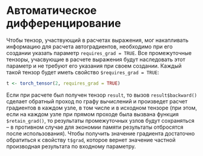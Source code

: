 # Автоматическое дифференцирование
Чтобы тензор, участвующий в расчетах выражения, мог накапливать информацию для расчета автоградиентов, необходимо при его создании указать параметр `requires_grad = TRUE`. Все промежуточные тензоры, учасвующие в расчете выражения будут наследовать этот параметр и не требуют его указания при своем создании. Каждый такой тензор будет иметь свойство `$requires_grad = TRUE`:
```r
t <- torch_tensor(2, requires_grad = TRUE)
```
Если при расчете был получен тензор `result`, то вызов `result$backward()` сделает обратный проход по графу вычислений и произведет расчет градиентов в каждом узле, в том числе и в исходном тензоре (при этом, если на каждом узле при прямом проходе была вызвана функция `$retain_grad()`, то результаты промежуточных узлов будут сохраняться – в противном случае для экономии памяти результаты отбросятся после использования). Чтобы получить значение градиента достаточно обратиться к свойству `t$grad`, которое вернет значение частной производная результата по входному параметру.
